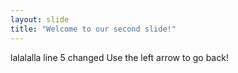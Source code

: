 ```yaml
---
layout: slide
title: "Welcome to our second slide!"
---
```

lalalalla line 5 changed
Use the left arrow to go back!
